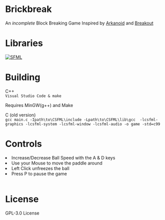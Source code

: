 # Brickbreak
An *incomplete* Block Breaking Game Inspired by [Arkanoid](https://en.wikipedia.org/wiki/Arkanoid) and [Breakout](https://en.wikipedia.org/wiki/Breakout_(video_game))

# Libraries
[![SFML](https://img.shields.io/badge/SFML%20--brightgreen.svg?style=flat-square)](https://www.sfml-dev.org/) </br>

# Building
C++ <br>
`Visual Studio Code & make`

Requires MinGW(g++) and Make

C (old version) <br>
`gcc main.c -Ipath\to\CSFML\include -Lpath\to\CSFML\lib\gcc  -lcsfml-graphics -lcsfml-system -lcsfml-window -lcsfml-audio -o game -std=c99`

# Controls
<li>Increase/Decrease Ball Speed with the A & D keys</li>
<li>Use your Mouse to move the paddle around</li>
<li>Left Click unfreezes the ball</li>
<li>Press P to pause the game </li>
<br>

# License
GPL-3.0 License 
